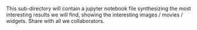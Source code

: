 This sub-directory will contain a jupyter notebook file synthesizing the most interesting results we will find, showing the interesting images / movies / widgets.
Share with all we collaborators.
